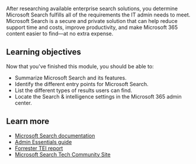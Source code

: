 After researching available enterprise search solutions, you determine Microsoft Search fulfills all of the requirements the IT admin needs to meet. Microsoft Search is a secure and private solution that can help reduce support time and costs, improve productivity, and make Microsoft 365 content easier to find—at no extra expense.

## Learning objectives

Now that you've finished this module, you should be able to:

- Summarize Microsoft Search and its features.
- Identify the different entry points for Microsoft Search.
- List the different types of results users can find.
- Locate the Search & intelligence settings in the Microsoft 365 admin center.

## Learn more

- [Microsoft Search documentation](/microsoftsearch/overview-microsoft-search)
- [Admin Essentials guide](https://aka.ms/SearchAdminEssentials)
- [Forrester TEI report](https://aka.ms/microsoftsearchTEI)
- [Microsoft Search Tech Community Site](https://techcommunity.microsoft.com/t5/microsoft-search/ct-p/MicrosoftSearch)

